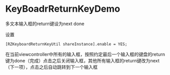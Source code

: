 # KeyBoadrReturnKeyDemo
 多文本输入框的return键设为next  done

设置
```
[RZKeyboardReturnKeyUtil shareInstance].enable = YES;
```

在当前viewcontroller中所有的输入框，按照约定最后一个输入框的键盘的return键为done（完成）点击之后关闭输入框，其他所有输入框的return键改为next（下一项），点击之后自动跳转到下一个输入框